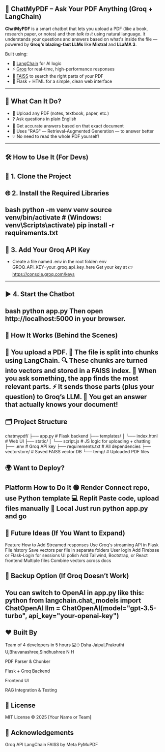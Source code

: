 ##  🤖 ChatMyPDF – Ask Your PDF Anything (Groq + LangChain)

**ChatMyPDF** is a smart chatbot that lets you upload a PDF (like a book, research paper, or notes) and then *talk to it* using natural language. It understands your questions and answers based on what's inside the file — powered by **Groq's blazing-fast LLMs** like **Mixtral** and **LLaMA 3**.

Built using:
- 🧠 [LangChain](https://www.langchain.com/) for AI logic
- ⚡ [Groq](https://console.groq.com/) for real-time, high-performance responses
- 🧮 [FAISS](https://github.com/facebookresearch/faiss) to search the right parts of your PDF
- 🧾 Flask + HTML for a simple, clean web interface

---

## 🌟 What Can It Do?

- 📎 Upload any PDF (notes, textbook, paper, etc.)
- ❓ Ask questions in plain English
- 💬 Get accurate answers based on that exact document
- 🧠 Uses "RAG" — Retrieval-Augmented Generation — to answer better
- 💡 No need to read the whole PDF yourself!

---

## 🛠️ How to Use It (For Devs)

## 🔧 1. Clone the Project



## 🌐 2. Install the Required Libraries
bash
python -m venv venv
source venv/bin/activate  # (Windows: venv\Scripts\activate)
pip install -r requirements.txt
----------
## 🔑 3. Add Your Groq API Key
- Create a file named .env in the root folder:
env
GROQ_API_KEY=your_groq_api_key_here
Get your key at 👉 https://console.groq.com/keys
---
## ▶️ 4. Start the Chatbot
bash
python app.py
Then open http://localhost:5000 in your browser.
---
## 🧠 How It Works (Behind the Scenes)

📂 You upload a PDF.
📄 The file is split into chunks using LangChain.
🔍 These chunks are turned into vectors and stored in a FAISS index.
💬 When you ask something, the app finds the most relevant parts.
⚡ It sends those parts (plus your question) to Groq’s LLM.
🤯 You get an answer that actually knows your document!
---
## 🗂️ Project Structure
chatmypdf/
├── app.py                # Flask backend
├── templates/
│   └── index.html        # Web UI
├── static/
│   └── script.js         # JS logic for uploading + chatting
├── .env                  # Groq API key
├── requirements.txt      # All dependencies
├── vectorstore/          # Saved FAISS vector DB
└── temp/                 # Uploaded PDF files

## 🌍 Want to Deploy?
Platform	How to Do It
🟢 Render	Connect repo, use Python template
💻 Replit	Paste code, upload files manually
🧪 Local	Just run python app.py and go
---
## 🚀 Future Ideas (If You Want to Expand)
Feature	How to Add
Streamed responses	Use Groq's streaming API in Flask
File history	Save vectors per file in separate folders
User login	Add Firebase or Flask-Login for sessions
UI polish	Add Tailwind, Bootstrap, or React frontend
Multiple files	Combine vectors across docs

## 🧪 Backup Option (If Groq Doesn’t Work)
You can switch to OpenAI in app.py like this:
python
from langchain.chat_models import ChatOpenAI
llm = ChatOpenAI(model="gpt-3.5-turbo", api_key="your-openai-key")
---
## ❤️ Built By
Team of 4 developers in 5 hours 💻⏱
Dsha Jaipal,Prakruthi U,Bhuvanashree,Sindhushree N H 

PDF Parser & Chunker

Flask + Groq Backend

Frontend UI

RAG Integration & Testing

## 📄 License
MIT License © 2025 [Your Name or Team]

## 🙌 Acknowledgements
Groq API
LangChain
FAISS by Meta
PyMuPDF
